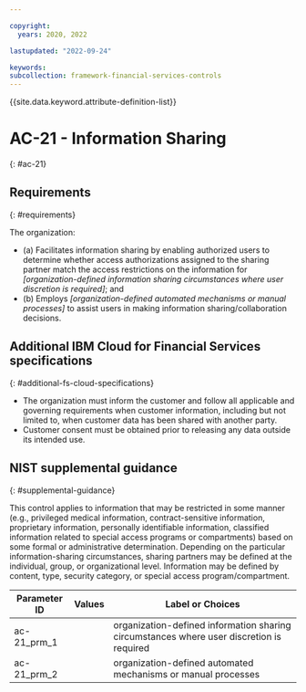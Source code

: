 ```yaml
---

copyright:
  years: 2020, 2022

lastupdated: "2022-09-24"

keywords: 
subcollection: framework-financial-services-controls
---
```


{{site.data.keyword.attribute-definition-list}}

         
# AC-21 - Information Sharing
{: #ac-21}

## Requirements
{: #requirements}

The organization:

- (a) Facilitates information sharing by enabling authorized users to determine whether access authorizations assigned to the sharing partner match the access restrictions on the information for _[organization-defined information sharing circumstances where user discretion is required]_; and
- (b) Employs _[organization-defined automated mechanisms or manual processes]_ to assist users in making information sharing/collaboration decisions.

## Additional IBM Cloud for Financial Services specifications
{: #additional-fs-cloud-specifications}

- The organization must inform the customer and follow all applicable and governing requirements when customer information, including but not limited to, when customer data has been shared with another party.
- Customer consent must be obtained prior to releasing any data outside its intended use.

## NIST supplemental guidance
{: #supplemental-guidance}

This control applies to information that may be restricted in some manner (e.g., privileged medical information, contract-sensitive information, proprietary information, personally identifiable information, classified information related to special access programs or compartments) based on some formal or administrative determination. Depending on the particular information-sharing circumstances, sharing partners may be defined at the individual, group, or organizational level. Information may be defined by content, type, security category, or special access program/compartment.

| Parameter ID | Values | Label or Choices |
|---|---|---|
| ac-21_prm_1 |  | organization-defined information sharing circumstances where user discretion is required |
| ac-21_prm_2 |  | organization-defined automated mechanisms or manual processes |

